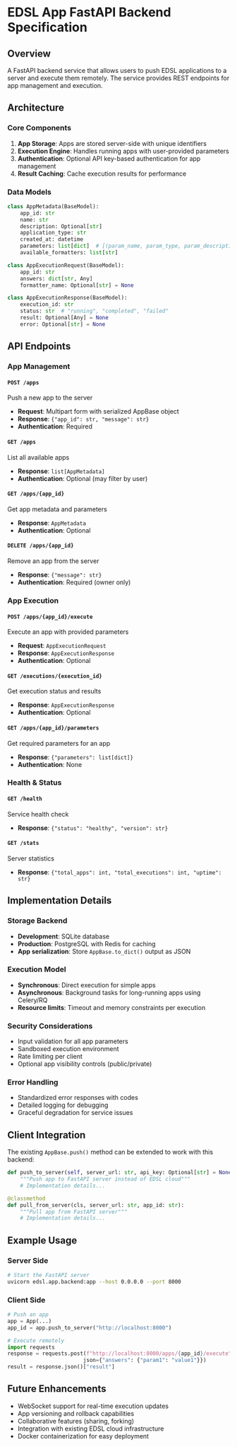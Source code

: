 # EDSL App FastAPI Backend Specification

## Overview

A FastAPI backend service that allows users to push EDSL applications to a server and execute them remotely. The service provides REST endpoints for app management and execution.

## Architecture

### Core Components

1. **App Storage**: Apps are stored server-side with unique identifiers
2. **Execution Engine**: Handles running apps with user-provided parameters
3. **Authentication**: Optional API key-based authentication for app management
4. **Result Caching**: Cache execution results for performance

### Data Models

```python
class AppMetadata(BaseModel):
    app_id: str
    name: str
    description: Optional[str]
    application_type: str
    created_at: datetime
    parameters: list[dict]  # [(param_name, param_type, param_description), ...]
    available_formatters: list[str]

class AppExecutionRequest(BaseModel):
    app_id: str
    answers: dict[str, Any]
    formatter_name: Optional[str] = None

class AppExecutionResponse(BaseModel):
    execution_id: str
    status: str  # "running", "completed", "failed"
    result: Optional[Any] = None
    error: Optional[str] = None
```

## API Endpoints

### App Management

#### `POST /apps`
Push a new app to the server
- **Request**: Multipart form with serialized AppBase object
- **Response**: `{"app_id": str, "message": str}`
- **Authentication**: Required

#### `GET /apps`
List all available apps
- **Response**: `list[AppMetadata]`
- **Authentication**: Optional (may filter by user)

#### `GET /apps/{app_id}`
Get app metadata and parameters
- **Response**: `AppMetadata`
- **Authentication**: Optional

#### `DELETE /apps/{app_id}`
Remove an app from the server
- **Response**: `{"message": str}`
- **Authentication**: Required (owner only)

### App Execution

#### `POST /apps/{app_id}/execute`
Execute an app with provided parameters
- **Request**: `AppExecutionRequest`
- **Response**: `AppExecutionResponse`
- **Authentication**: Optional

#### `GET /executions/{execution_id}`
Get execution status and results
- **Response**: `AppExecutionResponse`
- **Authentication**: Optional

#### `GET /apps/{app_id}/parameters`
Get required parameters for an app
- **Response**: `{"parameters": list[dict]}`
- **Authentication**: None

### Health & Status

#### `GET /health`
Service health check
- **Response**: `{"status": "healthy", "version": str}`

#### `GET /stats`
Server statistics
- **Response**: `{"total_apps": int, "total_executions": int, "uptime": str}`

## Implementation Details

### Storage Backend
- **Development**: SQLite database
- **Production**: PostgreSQL with Redis for caching
- **App serialization**: Store `AppBase.to_dict()` output as JSON

### Execution Model
- **Synchronous**: Direct execution for simple apps
- **Asynchronous**: Background tasks for long-running apps using Celery/RQ
- **Resource limits**: Timeout and memory constraints per execution

### Security Considerations
- Input validation for all app parameters
- Sandboxed execution environment
- Rate limiting per client
- Optional app visibility controls (public/private)

### Error Handling
- Standardized error responses with codes
- Detailed logging for debugging
- Graceful degradation for service issues

## Client Integration

The existing `AppBase.push()` method can be extended to work with this backend:

```python
def push_to_server(self, server_url: str, api_key: Optional[str] = None):
    """Push app to FastAPI server instead of EDSL cloud"""
    # Implementation details...

@classmethod
def pull_from_server(cls, server_url: str, app_id: str):
    """Pull app from FastAPI server"""
    # Implementation details...
```

## Example Usage

### Server Side
```bash
# Start the FastAPI server
uvicorn edsl.app.backend:app --host 0.0.0.0 --port 8000
```

### Client Side
```python
# Push an app
app = App(...)
app_id = app.push_to_server("http://localhost:8000")

# Execute remotely
import requests
response = requests.post(f"http://localhost:8000/apps/{app_id}/execute",
                        json={"answers": {"param1": "value1"}})
result = response.json()["result"]
```

## Future Enhancements

- WebSocket support for real-time execution updates
- App versioning and rollback capabilities
- Collaborative features (sharing, forking)
- Integration with existing EDSL cloud infrastructure
- Docker containerization for easy deployment